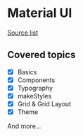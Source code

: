 # Material UI

[Source list](../../Material/README.md)

## Covered topics
- [x] Basics
- [x] Components
- [x] Typography
- [x] makeStyles
- [x] Grid & Grid Layout
- [x] Theme

And more...